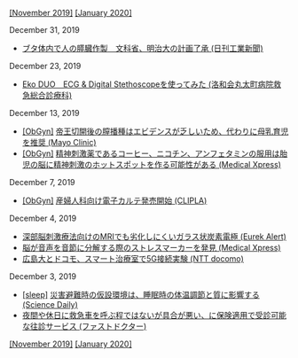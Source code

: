 [\[November 2019\]](1911.md) [\[January 2020\]](2001.md)

December 31, 2019
* [ブタ体内で人の膵臓作製　文科省、明治大の計画了承 (日刊工業新聞)](https://www.nikkan.co.jp/articles/view/00542587)

December 23, 2019
* [Eko DUO　ECG & Digital Stethoscopeを使ってみた (洛和会丸太町病院救急総合診療科)](http://maruta-gim.wixsite.com/maruta-gim/post/eko-duo-ecg-digital-stethoscope%E3%82%92%E4%BD%BF%E3%81%A3%E3%81%A6%E3%81%BF%E3%81%9F)

December 13, 2019
* [\[ObGyn\]](ObGyn.md) [帝王切開後の膣播種はエビデンスが乏しいため、代わりに母乳育児を推奨 (Mayo Clinic)](https://www.mayoclinic.org/healthy-lifestyle/infant-and-toddler-health/expert-answers/vaginal-seeding/faq-20380881)
* [\[ObGyn\]](ObGyn.md) [精神刺激薬であるコーヒー、ニコチン、アンフェタミンの服用は胎児の脳に精神刺激のホットスポットを作る可能性がある (Medical Xpress)](https://medicalxpress.com/news/2019-12-coffee-nicotine-amphetamines-hot-fetal.html)

December 7, 2019
* [\[ObGyn\]](ObGyn.md) [産婦人科向け電子カルテ発売開始 (CLIPLA)](https://clipla.jp/news/2019/12/05/20191205/)

December 4, 2019
* [深部脳刺激療法向けのMRIでも劣化しにくいガラス状炭素電極 (Eurek Alert)](https://www.eurekalert.org/pub_releases/2019-11/sdsu-dbs111919.php)
* [脳が音声を音節に分解する際のストレスマーカーを発見 (Medical Xpress)](https://medicalxpress.com/news/2019-11-brain-rhythms-speech.html)
* [広島大とドコモ、スマート治療室で5G接続実験 (NTT docomo)](https://www.nttdocomo.co.jp/binary/pdf/info/news_release/topics_191129_01.pdf)

December 3, 2019
* [\[sleep\]](sleep.md) [災害避難時の仮設環境は、睡眠時の体温調節と質に影響する (Science Daily)](https://www.sciencedaily.com/releases/2019/11/191113101838.htm)
* [夜間や休日に救急車を呼ぶ程ではないが具合が悪い、に保険適用で受診可能な往診サービス (ファストドクター)](https://fastdoctor.jp/)

[\[November 2019\]](1911.md) [\[January 2020\]](2001.md)

